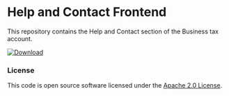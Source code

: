 
# Help and Contact Frontend

This repository contains the Help and Contact section of the Business tax account.

 [ ![Download](https://api.bintray.com/packages/hmrc/releases/help-and-contact-frontend/images/download.svg) ](https://bintray.com/hmrc/releases/help-and-contact-frontend/_latestVersion)
 

### License

This code is open source software licensed under the [Apache 2.0 License]("http://www.apache.org/licenses/LICENSE-2.0.html").
